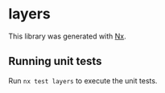 # layers

This library was generated with [Nx](https://nx.dev).

## Running unit tests

Run `nx test layers` to execute the unit tests.
